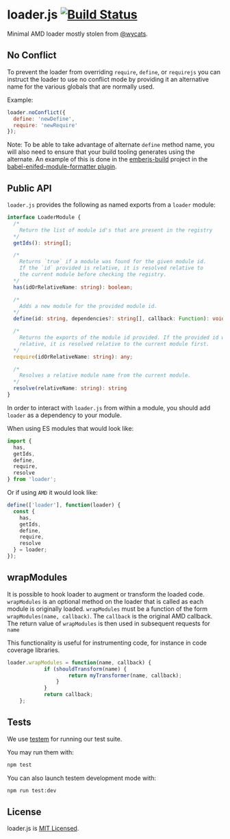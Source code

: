 loader.js [![Build Status](https://travis-ci.org/ember-cli/loader.js.png?branch=master)](https://travis-ci.org/ember-cli/loader.js)
=========

Minimal AMD loader mostly stolen from [@wycats](https://github.com/wycats).

## No Conflict

To prevent the loader from overriding `require`, `define`, or `requirejs` you can instruct the loader
to use no conflict mode by providing it an alternative name for the various globals that are normally used.

Example:

```js
loader.noConflict({
  define: 'newDefine',
  require: 'newRequire'
});
```

Note: To be able to take advantage of alternate `define` method name, you will also need to ensure that your
build tooling generates using the alternate.  An example of this is done in the [emberjs-build](https://github.com/emberjs/emberjs-build)
project in the [babel-enifed-module-formatter plugin](https://github.com/emberjs/emberjs-build/blob/v0.4.2/lib/utils/babel-enifed-module-formatter.js).

## Public API

`loader.js` provides the following as named exports from a `loader` module:

```ts
interface LoaderModule {
  /*
    Return the list of module id's that are present in the registry
  */
  getIds(): string[];

  /*
    Returns `true` if a module was found for the given module id.
    If the `id` provided is relative, it is resolved relative to
    the current module before checking the registry.
  */
  has(idOrRelativeName: string): boolean;

  /*
    Adds a new module for the provided module id.
  */
  define(id: string, dependencies?: string[], callback: Function): void;

  /*
    Returns the exports of the module id provided. If the provided id was
    relative, it is resolved relative to the current module first.
  */
  require(idOrRelativeName: string): any;

  /*
    Resolves a relative module name from the current module.
  */
  resolve(relativeName: string): string
}
```

In order to interact with `loader.js` from within a module, you should add `loader` as a dependency to your module.

When using ES modules that would look like:

```js
import {
  has,
  getIds,
  define,
  require,
  resolve
} from 'loader';
```

Or if using `AMD` it would look like:

```js
define(['loader'], function(loader) {
  const {
    has,
    getIds,
    define,
    require,
    resolve
  } = loader;
});
```

## wrapModules

It is possible to hook loader to augment or transform the loaded code.  `wrapModules` is an optional method on the loader that is called as each module is originally loaded.  `wrapModules` must be a function of the form `wrapModules(name, callback)`. The `callback` is the original AMD callback.  The return value of `wrapModules` is then used in subsequent requests for `name`

This functionality is useful for instrumenting code, for instance in code coverage libraries.

```js
loader.wrapModules = function(name, callback) {
            if (shouldTransform(name) {
                    return myTransformer(name, callback);
                }
            }
            return callback;
    };
```

## Tests

We use [testem](https://github.com/airportyh/testem) for running our test suite.

You may run them with:
```sh
npm test
```

You can also launch testem development mode with:
```sh
npm run test:dev
```

## License

loader.js is [MIT Licensed](https://github.com/ember-cli/loader.js/blob/master/LICENSE.md).
